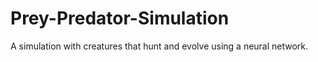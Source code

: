 # Prey-Predator-Simulation
A simulation with creatures that hunt and evolve using a neural network.
